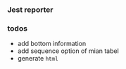 ### Jest reporter

### todos

- add bottom information
- add sequence option of mian tabel
- generate `html`
